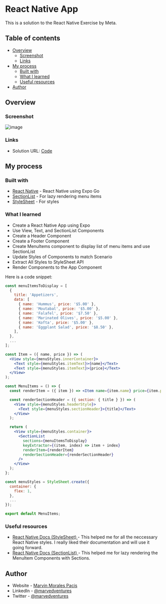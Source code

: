 # React Native App

This is a solution to the React Native Exercise by Meta.

## Table of contents

- [Overview](#overview)
  - [Screenshot](#screenshot)
  - [Links](#links)
- [My process](#my-process)
  - [Built with](#built-with)
  - [What I learned](#what-i-learned)
  - [Useful resources](#useful-resources)
- [Author](#author)

## Overview

### Screenshot

![image](https://user-images.githubusercontent.com/108392678/201504104-3d99679c-7dec-4a85-a159-84b933b78727.png)


### Links

- Solution URL: [Code](https://github.com/marvedventures/little-lemon-app-part3)

## My process

### Built with
- [React Native](https://reactnative.dev/docs/environment-setup) - React Native using Expo Go
- [SectionList](https://reactnative.dev/docs/sectionlist) - For lazy rendering menu items
- [StyleSheet](https://reactnative.dev/docs/stylesheet) - For styles

### What I learned

- Create a React Native App using Expo
- Use View, Text, and SectionList Components
- Create a Header Component
- Create a Footer Component  
- Create MenuItems component to display list of menu items and use SectionList
- Update Styles of Components to match Scenario
- Extract All Styles to StyleSheet API 
- Render Components to the App Component

Here is a code snippet: 


```jsx
const menuItemsToDisplay = [
  {
    title: 'Appetizers',
    data: [
      { name: 'Hummus', price: '$5.00' },
      { name: 'Moutabal', price: '$5.00' },
      { name: 'Falafel', price: '$7.50' },
      { name: 'Marinated Olives', price: '$5.00' },
      { name: 'Kofta', price: '$5.00' },
      { name: 'Eggplant Salad', price: '$8.50' },
    ],
  },
  ...
];

const Item = ({ name, price }) => (
  <View style={menuStyles.innerContainer}>
    <Text style={menuStyles.itemText}>{name}</Text>
    <Text style={menuStyles.itemText}>{price}</Text>
  </View>
);

const MenuItems = () => {
  const renderItem = ({ item }) => <Item name={item.name} price={item.price} />;

  const renderSectionHeader = ({ section: { title } }) => (
    <View style={menuStyles.headerStyle}>
      <Text style={menuStyles.sectionHeader}>{title}</Text>
    </View>
  );

  return (
    <View style={menuStyles.container}>
      <SectionList
        sections={menuItemsToDisplay}
        keyExtractor={(item, index) => item + index}
        renderItem={renderItem}
        renderSectionHeader={renderSectionHeader}
      />
    </View>
  );
};

const menuStyles = StyleSheet.create({
  container: {
    flex: 1,
  },
  ...
});

export default MenuItems;
```

### Useful resources

- [React Native Docs (StyleSheet) ](https://reactnative.dev/docs/stylesheet) - This helped me for all the neccessary React Native styles. I really liked their documentation and will use it going forward.  
- [React Native Docs (SectionList) ](https://reactnative.dev/docs/sectionlist) - This helped me for lazy rendering the MenuItem Components with Sections. 

## Author

- Website - [Marvin Morales Pacis](https://marvin-morales-pacis.vercel.app/)
- LinkedIn - [@marvedventures](https://www.linkedin.com/in/marvedventures/)
- Twitter - [@marvedventures](https://www.twitter.com/marvedventures)
